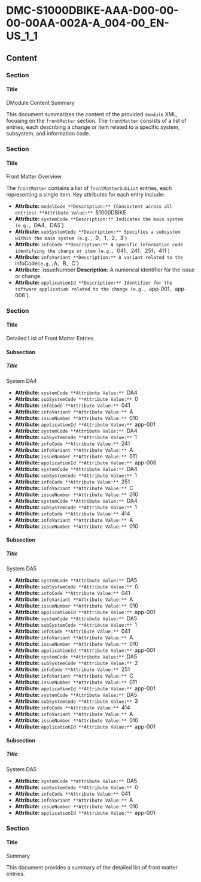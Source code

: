 # DMC-S1000DBIKE-AAA-D00-00-00-00AA-002A-A_004-00_EN-US_1_1

## Content

### Section

#### Title

DModule Content Summary

This document summarizes the content of the provided `dmodule` XML, focusing on the `frontMatter` section. The `frontMatter` consists of a list of entries, each describing a change or item related to a specific system, subsystem, and information code.

### Section

#### Title

Front Matter Overview

The `frontMatter` contains a list of `frontMatterSubList` entries, each representing a single item. Key attributes for each entry include:

*   **Attribute:** `modelCode
    **Description:** (Consistent across all entries)
    **Attribute Value:** `S1000DBIKE
*   **Attribute:** `systemCode
    **Description:** Indicates the main system (e.g., `DA4`, `DA5`)
*   **Attribute:** `subSystemCode
    **Description:** Specifies a subsystem within the main system (e.g., `0`, `1`, `2`, `3`)
*   **Attribute:** `infoCode
    **Description:** A specific information code identifying the change or item (e.g., `041`, `241`, `251`, `411`)
*   **Attribute:** `infoVariant
    **Description:** A variant related to the `infoCode` (e.g., `A`, `B`, `C`)
*   **Attribute:** `issueNumber
    **Description:** A numerical identifier for the issue or change.
*   **Attribute:** `applicationId
    **Description:** Identifier for the software application related to the change (e.g., `app-001`, `app-006`).

### Section

#### Title

Detailed List of Front Matter Entries

#### Subsection

##### Title

System DA4

*   **Attribute:** `systemCode
    **Attribute Value:** `DA4
*   **Attribute:** `subSystemCode
    **Attribute Value:** `0
*   **Attribute:** `infoCode
    **Attribute Value:** `041
*   **Attribute:** `infoVariant
    **Attribute Value:** `A
*   **Attribute:** `issueNumber
    **Attribute Value:** `010
*   **Attribute:** `applicationId
    **Attribute Value:** `app-001
*   **Attribute:** `systemCode
    **Attribute Value:** `DA4
*   **Attribute:** `subSystemCode
    **Attribute Value:** `1
*   **Attribute:** `infoCode
    **Attribute Value:** `241
*   **Attribute:** `infoVariant
    **Attribute Value:** `A
*   **Attribute:** `issueNumber
    **Attribute Value:** `011
*   **Attribute:** `applicationId
    **Attribute Value:** `app-006
*   **Attribute:** `systemCode
    **Attribute Value:** `DA4
*   **Attribute:** `subSystemCode
    **Attribute Value:** `1
*   **Attribute:** `infoCode
    **Attribute Value:** `251
*   **Attribute:** `infoVariant
    **Attribute Value:** `C
*   **Attribute:** `issueNumber
    **Attribute Value:** `010
*   **Attribute:** `systemCode
    **Attribute Value:** `DA4
*   **Attribute:** `subSystemCode
    **Attribute Value:** `1
*   **Attribute:** `infoCode
    **Attribute Value:** `414
*   **Attribute:** `infoVariant
    **Attribute Value:** `A
*   **Attribute:** `issueNumber
    **Attribute Value:** `010
#### Subsection

##### Title

System DA5

*   **Attribute:** `systemCode
    **Attribute Value:** `DA5
*   **Attribute:** `subSystemCode
    **Attribute Value:** `0
*   **Attribute:** `infoCode
    **Attribute Value:** `041
*   **Attribute:** `infoVariant
    **Attribute Value:** `A
*   **Attribute:** `issueNumber
    **Attribute Value:** `010
*   **Attribute:** `applicationId
    **Attribute Value:** `app-001
*   **Attribute:** `systemCode
    **Attribute Value:** `DA5
*   **Attribute:** `subSystemCode
    **Attribute Value:** `1
*   **Attribute:** `infoCode
    **Attribute Value:** `041
*   **Attribute:** `infoVariant
    **Attribute Value:** `A
*   **Attribute:** `issueNumber
    **Attribute Value:** `010
*   **Attribute:** `applicationId
    **Attribute Value:** `app-001
*   **Attribute:** `systemCode
    **Attribute Value:** `DA5
*   **Attribute:** `subSystemCode
    **Attribute Value:** `2
*   **Attribute:** `infoCode
    **Attribute Value:** `251
*   **Attribute:** `infoVariant
    **Attribute Value:** `C
*   **Attribute:** `issueNumber
    **Attribute Value:** `011
*   **Attribute:** `applicationId
    **Attribute Value:** `app-001
*   **Attribute:** `systemCode
    **Attribute Value:** `DA5
*   **Attribute:** `subSystemCode
    **Attribute Value:** `3
*   **Attribute:** `infoCode
    **Attribute Value:** `414
*   **Attribute:** `infoVariant
    **Attribute Value:** `A
*   **Attribute:** `issueNumber
    **Attribute Value:** `010
*   **Attribute:** `applicationId
    **Attribute Value:** `app-001
#### Subsection

##### Title

System DA5

*   **Attribute:** `systemCode
    **Attribute Value:** `DA5
*   **Attribute:** `subSystemCode
    **Attribute Value:** `0
*   **Attribute:** `infoCode
    **Attribute Value:** `041
*   **Attribute:** `infoVariant
    **Attribute Value:** `A
*   **Attribute:** `issueNumber
    **Attribute Value:** `010
*   **Attribute:** `applicationId
    **Attribute Value:** `app-001
### Section

#### Title

Summary

This document provides a summary of the detailed list of front matter entries.